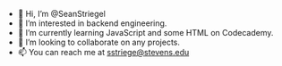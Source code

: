- 👋 Hi, I’m @SeanStriegel
- 👀 I’m interested in backend engineering.
- 🌱 I’m currently learning JavaScript and some HTML on Codecademy.
- 💞️ I’m looking to collaborate on any projects.
- 📫 You can reach me at sstriege@stevens.edu

<!---
SeanStriegel/SeanStriegel is a ✨ special ✨ repository because its `README.md` (this file) appears on your GitHub profile.
You can click the Preview link to take a look at your changes.
--->
